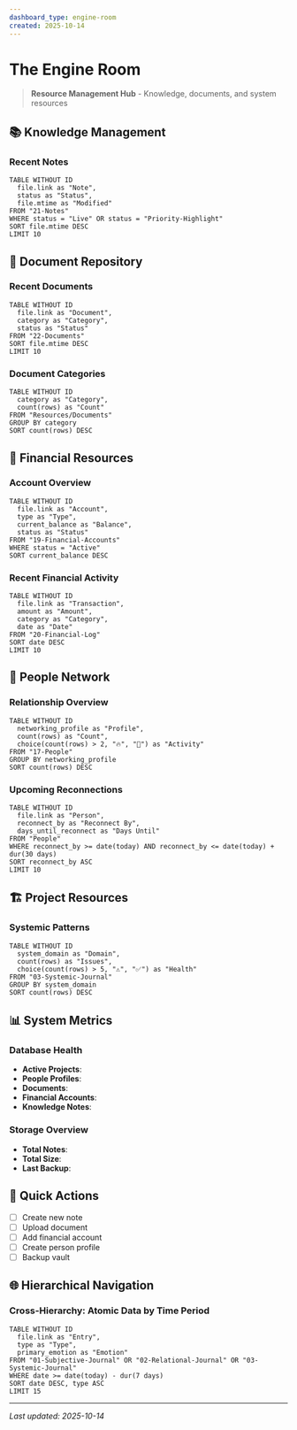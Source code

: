 ```yaml
---
dashboard_type: engine-room
created: 2025-10-14
---
```


# The Engine Room

> **Resource Management Hub** - Knowledge, documents, and system resources

## 📚 Knowledge Management

### Recent Notes

```dataview
TABLE WITHOUT ID
  file.link as "Note",
  status as "Status",
  file.mtime as "Modified"
FROM "21-Notes"
WHERE status = "Live" OR status = "Priority-Highlight"
SORT file.mtime DESC
LIMIT 10
```

## 📄 Document Repository

### Recent Documents

```dataview
TABLE WITHOUT ID
  file.link as "Document",
  category as "Category",
  status as "Status"
FROM "22-Documents"
SORT file.mtime DESC
LIMIT 10
```

### Document Categories

```dataview
TABLE WITHOUT ID
  category as "Category",
  count(rows) as "Count"
FROM "Resources/Documents"
GROUP BY category
SORT count(rows) DESC
```

## 🏦 Financial Resources

### Account Overview

```dataview
TABLE WITHOUT ID
  file.link as "Account",
  type as "Type",
  current_balance as "Balance",
  status as "Status"
FROM "19-Financial-Accounts"
WHERE status = "Active"
SORT current_balance DESC
```

### Recent Financial Activity

```dataview
TABLE WITHOUT ID
  file.link as "Transaction",
  amount as "Amount",
  category as "Category",
  date as "Date"
FROM "20-Financial-Log"
SORT date DESC
LIMIT 10
```

## 👥 People Network

### Relationship Overview

```dataview
TABLE WITHOUT ID
  networking_profile as "Profile",
  count(rows) as "Count",
  choice(count(rows) > 2, "🔥", "📝") as "Activity"
FROM "17-People"
GROUP BY networking_profile
SORT count(rows) DESC
```

### Upcoming Reconnections

```dataview
TABLE WITHOUT ID
  file.link as "Person",
  reconnect_by as "Reconnect By",
  days_until_reconnect as "Days Until"
FROM "People"
WHERE reconnect_by >= date(today) AND reconnect_by <= date(today) + dur(30 days)
SORT reconnect_by ASC
LIMIT 10
```

## 🏗️ Project Resources

### Systemic Patterns

```dataview
TABLE WITHOUT ID
  system_domain as "Domain",
  count(rows) as "Issues",
  choice(count(rows) > 5, "⚠️", "✅") as "Health"
FROM "03-Systemic-Journal"
GROUP BY system_domain
SORT count(rows) DESC
```

## 📊 System Metrics

### Database Health

- **Active Projects**: 
- **People Profiles**: 
- **Documents**: 
- **Financial Accounts**: 
- **Knowledge Notes**: 

### Storage Overview

- **Total Notes**: 
- **Total Size**: 
- **Last Backup**: 

## 🔗 Quick Actions

- [ ] Create new note
- [ ] Upload document
- [ ] Add financial account
- [ ] Create person profile
- [ ] Backup vault

## 🌐 Hierarchical Navigation

### Cross-Hierarchy: Atomic Data by Time Period
```dataview
TABLE WITHOUT ID
  file.link as "Entry",
  type as "Type",
  primary_emotion as "Emotion"
FROM "01-Subjective-Journal" OR "02-Relational-Journal" OR "03-Systemic-Journal"
WHERE date >= date(today) - dur(7 days)
SORT date DESC, type ASC
LIMIT 15
```

---

*Last updated: 2025-10-14*
